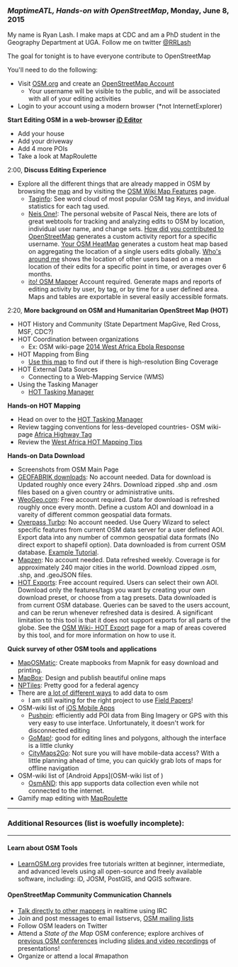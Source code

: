 ### *MaptimeATL, Hands-on with OpenStreetMap*, Monday, June 8, 2015

My name is Ryan Lash.  I make maps at CDC and am a PhD student in the Geography Department at UGA.  Follow me on twitter [@RRLash](https://twitter.com/rrlash)

The goal for tonight is to have everyone contribute to OpenStreetMap

You'll need to do the following:   
  - Visit [OSM.org](https://www.openstreetmap.org) and create an [OpenStreetMap Account](https://www.openstreetmap.org/user/new)
    - Your username will be visible to the public, and will be associated with all of your editing activities
  - Login to your account using a modern browser (*not InternetExplorer)

**Start Editing OSM in a web-browser [iD Editor](http://learnosm.org/en/editing/id-editor/)**  
  - Add your house  
  - Add your driveway  
  - Add 4 more POIs
  - Take a look at MapRoulette

2:00, **Discuss Editing Experience**  
  - Explore all the different things that are already mapped in OSM by browsing the [map](openstreetmap.org) and by visiting the [OSM Wiki Map Features](http://wiki.osm.org/wiki/Map_Features) page.  
    - [Taginfo](http://taginfo.openstreetmap.org/): See word cloud of most popular OSM tag Keys, and invidual statistics for each tag used.    
    - [Neis One!](http://neis-one.org/): The personal website of Pascal Neis, there are lots of great webtools for tracking and analyzing edits to OSM by location, individual user name, and change sets. [How did you contributed to OpenStreetMap](http://hdyc.neis-one.org/) generates a custom activity report for a specific username. [Your OSM HeatMap](http://yosmhm.neis-one.org/) generates a custom heat map based on aggregating the location of a single users edits globally.   [Who's around me](http://resultmaps.neis-one.org/oooc) shows the location of other users based on a mean location of their edits for a specific point in time, or averages over 6 months.  
    - [ito! OSM Mapper](http://www.itoworld.com/static/openstreetmap_tools/osm_mapper.html) Account required.  Generate maps and reports of editing activity by user, by tag, or by time for a user defined area.  Maps and tables are exportable in several easily accessible formats.

2:20, **More background on OSM and Humanitarian OpenStreet Map (HOT)**  
  - HOT History and Community (State Department MapGive, Red Cross, MSF, CDC?)  
  - HOT Coordination between organizations
    - Ex: OSM wiki-page [2014 West Africa Ebola Response](https://wiki.openstreetmap.org/wiki/2014_West_Africa_Ebola_Response)
  - HOT Mapping from Bing
    - [Use this map](http://ant.dev.openstreetmap.org/bingimageanalyzer/) to find out if there is high-resolution Bing Coverage
  - HOT External Data Sources  
    - Connecting to a Web-Mapping Service (WMS)
  - Using the Tasking Manager
    - [HOT Tasking Manager](http://tasks.hotosm.org/)

**Hands-on HOT Mapping**
  - Head on over to the [HOT Tasking Manager](http://tasks.hotosm.org/)
  - Review tagging conventions for less-developed countries- OSM wiki-page [Africa Highway Tag](https://wiki.openstreetmap.org/wiki/Highway_Tag_Africa)
  - Review the [West Africa HOT Mapping Tips](http://wiki.openstreetmap.org/wiki/User:Bgirardot/Typical_Road_and_Residential_Task)

  
**Hands-on Data Download** 
  - Screenshots from OSM Main Page
  - [GEOFABRIK downloads](http://download.geofabrik.de/): No account needed. Data for download is Updated roughly once every 24hrs. Download zipped .shp and .osm files based on a given country or administrative units.  
  - [WeoGeo.com](http://www.weogeo.com/data/OpenStreetMap_Data.html): Free account required. Data for download is refreshed  roughly once every month. Define a custom AOI and download in a vareity of different common geospatial data formats.    
  - [Overpass Turbo](http://overpass-turbo.eu/): No account needed.  Use Query Wizard to select specific features from current OSM data server for a user defined AOI.  Export data into any number of common geospatial data formats (No direct export to shapefil option). Data downloaded is from current OSM database. [Example Tutorial](/Tutorials/OSM-Export_Tools.md).  
  - [Mapzen](https://mapzen.com/metro-extracts/): No account needed.  Data refreshed weekly.  Coverage is for approximately 240 major cities in the world.  Download zipped .osm, .shp, and .geoJSON files.
  - [HOT Exports](http://export.hotosm.org/): Free account required. Users can select their own AOI. Download only the features/tags you want by creating your own download preset, or choose from a tag presets.  Data downloaded is from current OSM database. Queries can be saved to the users account, and can be rerun whenever refreshed data is desired. A significant limitation to this tool is that it does not support exports for all parts of the globe.  See the [OSM Wiki- HOT Export](http://wiki.openstreetmap.org/wiki/HOT_Exports) page for a map of areas covered by this tool, and for more information on how to use it.

**Quick survey of other OSM tools and applications**  
  - [MapOSMatic](http://www.maposmatic.org/): Create mapbooks from Mapnik for easy download and printing.
  - [MapBox](https://www.mapbox.com/): Design and publish beautiful online maps
  - [NPTiles](http://www.nps.gov/npmap/park-tiles/#4/39.00/-96.00): Pretty good for a federal agency
  - There are [a lot of different ways](http://wiki.openstreetmap.org/wiki/Mapping_techniques) to add data to osm  
    - I am still waiting for the right project to use [Field Papers](http://fieldpapers.org/)!
  - OSM-wiki list of [iOS Mobile Apps](http://www.nps.gov/npmap/park-tiles/#4/39.00/-96.00)
    - [Pushpin](http://wiki.openstreetmap.org/wiki/Pushpin_OSM):  efficiently add POI data from Bing Imagery or GPS with this very easy to use interface.  Unfortunately, it doesn't work for disconnected editing
    - [GoMap!](http://wiki.openstreetmap.org/wiki/Go_Map!!):  good for editing lines and polygons, although the interface is a little clunky
    - [CityMaps2Go](http://wiki.openstreetmap.org/wiki/City_Maps_2Go): Not sure you will have mobile-data access?  With a little planning ahead of time, you can quickly grab lots of maps for offline navigation
  - OSM-wiki list of [Android Apps](OSM-wiki list of )
    - [OsmAND](http://wiki.openstreetmap.org/wiki/OsmAnd):  this app supports data collection even while not connected to the internet.
  - Gamify map editing with [MapRoulette](http://wiki.openstreetmap.org/wiki/MapRoulette)



_____
### Additional Resources (list is woefully incomplete):  
_____
#### Learn about OSM Tools
  - [LearnOSM.org](http://learnosm.org/en/editing/id-editor/) provides free tutorials written at beginner, intermediate, and advanced levels using all open-source and freely available software, including: iD, JOSM, PostGIS, and QGIS software.  

#### OpenStreetMap Community Communication Channels  
  - [Talk directly to other mappers](http://wiki.openstreetmap.org/wiki/Beginners_Guide_1.6#Community) in realtime using IRC 
  - Join and post messages to email listservs, [OSM mailing lists](http://wiki.openstreetmap.org/wiki/Mailing_lists)
  - Follow OSM leaders on Twitter  
  - Attend a *State of the Map* OSM conference;  explore archives of [previous OSM conferences](http://wiki.openstreetmap.org/wiki/State_of_the_Map_US#State_of_the_Map_U.S._.28SotM-US.29) including [slides and video recordings](http://wiki.openstreetmap.org/wiki/State_Of_The_Map_U.S._2014/Video_recordings) of presentations!
  - Organize or attend a local #mapathon  

